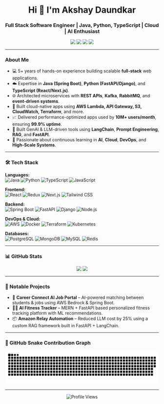 <h1 align="center">Hi 👋 I'm Akshay Daundkar</h1>
<h3 align="center">Full Stack Software Engineer | Java, Python, TypeScript | Cloud | AI Enthusiast</h3>

<p align="center">
  <a href="https://akshaydaundkar.netlify.app/" target="_blank"><img src="https://img.shields.io/badge/Portfolio-000?style=for-the-badge&logo=vercel&logoColor=white" /></a>
  <a href="https://www.linkedin.com/in/akshay-daundkar1123/" target="_blank"><img src="https://img.shields.io/badge/LinkedIn-0077B5?style=for-the-badge&logo=linkedin&logoColor=white" /></a>
  <a href="mailto:akshaydaundkar01@gmail.com"><img src="https://img.shields.io/badge/Gmail-D14836?style=for-the-badge&logo=gmail&logoColor=white" /></a>
  <a href="https://leetcode.com/AkshayDaundkar/" target="_blank"><img src="https://img.shields.io/badge/Leetcode-FFA116?style=for-the-badge&logo=leetcode&logoColor=black" /></a>
</p>

---

### About Me

- 💻 5+ years of hands-on experience building scalable **full-stack** web applications.
- ☁️ Expertise in **Java (Spring Boot)**, **Python (FastAPI/Django)**, and **TypeScript (React/Next.js)**.
- 🌐 Architected microservices with **REST APIs**, **Kafka**, **RabbitMQ**, and **event-driven systems**.
- 🚀 Built cloud-native apps using **AWS Lambda, API Gateway, S3, CloudWatch, Terraform**, and more.
- 📈 Delivered performance-optimized apps used by **10M+ users/month**, ensuring **99.9% uptime**.
- 🤖 Built GenAI & LLM-driven tools using **LangChain**, **Prompt Engineering**, **RAG**, and **FastAPI**.
- 🧠 Passionate about continuous learning in **AI**, **Cloud**, **DevOps**, and **High-Scale Systems**.

---

### 🛠️ Tech Stack

**Languages:**  
![Java](https://img.shields.io/badge/-Java-007396?style=flat&logo=java&logoColor=white)
![Python](https://img.shields.io/badge/-Python-3776AB?style=flat&logo=python&logoColor=white)
![TypeScript](https://img.shields.io/badge/-TypeScript-3178C6?style=flat&logo=typescript&logoColor=white)
![JavaScript](https://img.shields.io/badge/-JavaScript-F7DF1E?style=flat&logo=javascript&logoColor=black)

**Frontend:**  
![React](https://img.shields.io/badge/-React-61DAFB?style=flat&logo=react&logoColor=black)
![Redux](https://img.shields.io/badge/-Redux-764ABC?style=flat&logo=redux&logoColor=white)
![Next.js](https://img.shields.io/badge/-Next.js-000000?style=flat&logo=nextdotjs&logoColor=white)
![Tailwind CSS](https://img.shields.io/badge/-TailwindCSS-06B6D4?style=flat&logo=tailwindcss&logoColor=white)

**Backend:**  
![Spring Boot](https://img.shields.io/badge/-SpringBoot-6DB33F?style=flat&logo=springboot&logoColor=white)
![FastAPI](https://img.shields.io/badge/-FastAPI-009688?style=flat&logo=fastapi&logoColor=white)
![Django](https://img.shields.io/badge/-Django-092E20?style=flat&logo=django&logoColor=white)
![Node.js](https://img.shields.io/badge/-Node.js-339933?style=flat&logo=nodedotjs&logoColor=white)

**DevOps & Cloud:**  
![AWS](https://img.shields.io/badge/-AWS-232F3E?style=flat&logo=amazonaws&logoColor=white)
![Docker](https://img.shields.io/badge/-Docker-2496ED?style=flat&logo=docker&logoColor=white)
![Terraform](https://img.shields.io/badge/-Terraform-7B42BC?style=flat&logo=terraform&logoColor=white)
![Kubernetes](https://img.shields.io/badge/-Kubernetes-326CE5?style=flat&logo=kubernetes&logoColor=white)

**Databases:**  
![PostgreSQL](https://img.shields.io/badge/-PostgreSQL-336791?style=flat&logo=postgresql&logoColor=white)
![MongoDB](https://img.shields.io/badge/-MongoDB-47A248?style=flat&logo=mongodb&logoColor=white)
![MySQL](https://img.shields.io/badge/-MySQL-4479A1?style=flat&logo=mysql&logoColor=white)
![Redis](https://img.shields.io/badge/-Redis-DC382D?style=flat&logo=redis&logoColor=white)

---

### 📊 GitHub Stats

<p align="center">
  <img src="https://github-readme-streak-stats.herokuapp.com/?user=AkshayDaundkar&theme=dracula" height="160" />
  <img src="https://github-readme-stats.vercel.app/api/top-langs/?username=AkshayDaundkar&layout=compact&theme=dracula" height="160" />
</p>

---

### 🧪 Notable Projects

- 🚀 **Career Connect AI Job Portal** – AI-powered matching between students & jobs using AWS Bedrock & Spring Boot.
- 🏋️‍♂️ **AI Fitness Tracker** – MERN + FastAPI based personalized fitness tracking platform with ML recommendations.
- 📦 **Amazon Relay Automation** – Reduced LLM cost by 25% using a custom RAG framework built in FastAPI + LangChain.

---

### 🐍 GitHub Snake Contribution Graph

<p align="center">
  <img src="https://raw.githubusercontent.com/Code-Mars/Code-Mars/output/snake.svg" alt="Snake animation" />
</p>

---

<p align="center">
  <img src="https://komarev.com/ghpvc/?username=akshay-daundkar1123&color=green" alt="Profile Views"/>
</p>
